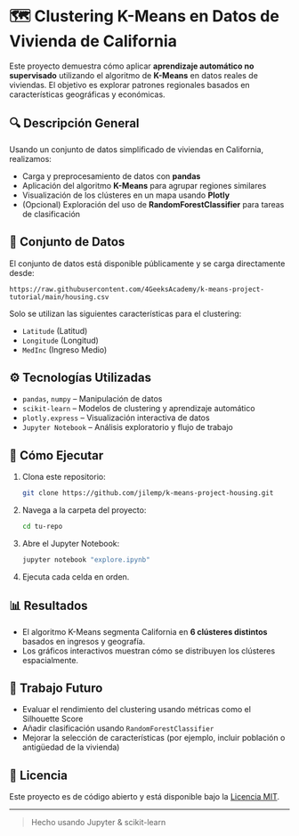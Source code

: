 
# 🗺️ Clustering K-Means en Datos de Vivienda de California

Este proyecto demuestra cómo aplicar **aprendizaje automático no supervisado** utilizando el algoritmo de **K-Means** en datos reales de viviendas. El objetivo es explorar patrones regionales basados en características geográficas y económicas.

## 🔍 Descripción General

Usando un conjunto de datos simplificado de viviendas en California, realizamos:

- Carga y preprocesamiento de datos con **pandas**
- Aplicación del algoritmo **K-Means** para agrupar regiones similares
- Visualización de los clústeres en un mapa usando **Plotly**
- (Opcional) Exploración del uso de **RandomForestClassifier** para tareas de clasificación

## 📁 Conjunto de Datos

El conjunto de datos está disponible públicamente y se carga directamente desde:

```
https://raw.githubusercontent.com/4GeeksAcademy/k-means-project-tutorial/main/housing.csv
```

Solo se utilizan las siguientes características para el clustering:
- `Latitude` (Latitud)
- `Longitude` (Longitud)
- `MedInc` (Ingreso Medio)

## ⚙️ Tecnologías Utilizadas

- `pandas`, `numpy` – Manipulación de datos
- `scikit-learn` – Modelos de clustering y aprendizaje automático
- `plotly.express` – Visualización interactiva de datos
- `Jupyter Notebook` – Análisis exploratorio y flujo de trabajo

## 🚀 Cómo Ejecutar

1. Clona este repositorio:
   ```bash
   git clone https://github.com/jilemp/k-means-project-housing.git
   ```
2. Navega a la carpeta del proyecto:
   ```bash
   cd tu-repo
   ```
3. Abre el Jupyter Notebook:
   ```bash
   jupyter notebook "explore.ipynb"
   ```
4. Ejecuta cada celda en orden.

## 📊 Resultados

- El algoritmo K-Means segmenta California en **6 clústeres distintos** basados en ingresos y geografía.
- Los gráficos interactivos muestran cómo se distribuyen los clústeres espacialmente.

## 🧠 Trabajo Futuro

- Evaluar el rendimiento del clustering usando métricas como el Silhouette Score
- Añadir clasificación usando `RandomForestClassifier`
- Mejorar la selección de características (por ejemplo, incluir población o antigüedad de la vivienda)

## 📜 Licencia

Este proyecto es de código abierto y está disponible bajo la [Licencia MIT](LICENSE).

---

> Hecho usando Jupyter & scikit-learn
